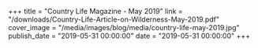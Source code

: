 +++
title = "Country Life Magazine - May 2019"
link = "/downloads/Country-Life-Article-on-Wilderness-May-2019.pdf"
cover_image = "/media/images/blog/media/country-life-may-2019.jpg"
publish_date = "2019-05-31 00:00:00"
date = "2019-05-31 00:00:00"
+++
